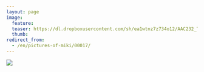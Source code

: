 ```yaml
---
layout: page
image:
  feature:
  teaser: https://dl.dropboxusercontent.com/sh/ea1wtnz7z734o12/AAC232_TzMYQXKH6HDU1V6xva/mikin-kuvat/2/IMG24078-245px.jpg
  thumb:
redirect_from:
  - /en/pictures-of-miki/00017/
---
```


[![](https://dl.dropboxusercontent.com/sh/ea1wtnz7z734o12/AABD0fOOEZ_YALmf3selRze1a/mikin-kuvat/2/IMG24078-800px.jpg)](https://dl.dropboxusercontent.com/sh/ea1wtnz7z734o12/AABQUvsKVv2Tdkk_Jhv0MBPCa/mikin-kuvat/2/IMG24078.jpg)
